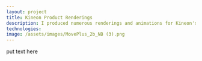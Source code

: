 ```yaml
---
layout: project
title: Kineon Product Renderings
description: I produced numerous renderings and animations for Kineon's MOVE+ 3.0 Red Light Therapy device.
technologies: 
image: /assets/images/MovePlus_2b_NB (3).png
---
```


put text here

